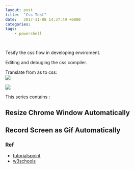 ```yaml
---
layout: post
title:  "Css Test"
date:   2017-11-08 14:37:49 +0800
categories:  
tags: 
    - powershell

---
```


Tesify the css flow in developing enviroment.

Editing and debuging the css compiler.

Translate from as to css:  
![](https://i.imgur.com/2tDxoH2.png)

![](https://i.imgur.com/RzlDQy3.gif)

This series contains :
## Resize Chrome Window Automatically ##

## Record Screen as Gif Automatically ##

### Ref ###

* [tutorialspoint](https://www.tutorialspoint.com/css/css_azimuth.htm)
* [w3schools](https://www.w3schools.com/cssref/css_ref_aural.asp)
